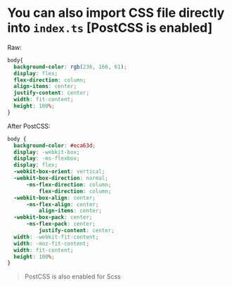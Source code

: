 # You can also import CSS file directly into `index.ts` [PostCSS is enabled]

Raw:
  ```css
body{
    background-color: rgb(236, 166, 61);
    display: flex;
    flex-direction: column;
    align-items: center;
    justify-content: center;
    width: fit-content;
    height: 100%;
}
```

After PostCSS:
```css
body {
  background-color: #eca63d;
  display: -webkit-box;
  display: -ms-flexbox;
  display: flex;
  -webkit-box-orient: vertical;
  -webkit-box-direction: normal;
      -ms-flex-direction: column;
          flex-direction: column;
  -webkit-box-align: center;
      -ms-flex-align: center;
          align-items: center;
  -webkit-box-pack: center;
      -ms-flex-pack: center;
          justify-content: center;
  width: -webkit-fit-content;
  width: -moz-fit-content;
  width: fit-content;
  height: 100%;
}
```
> PostCSS is also enabled for Scss